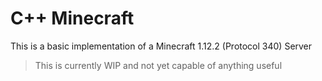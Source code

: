 # C++ Minecraft

This is a basic implementation of a Minecraft 1.12.2 (Protocol 340) Server

> This is currently WIP and not yet capable of anything useful